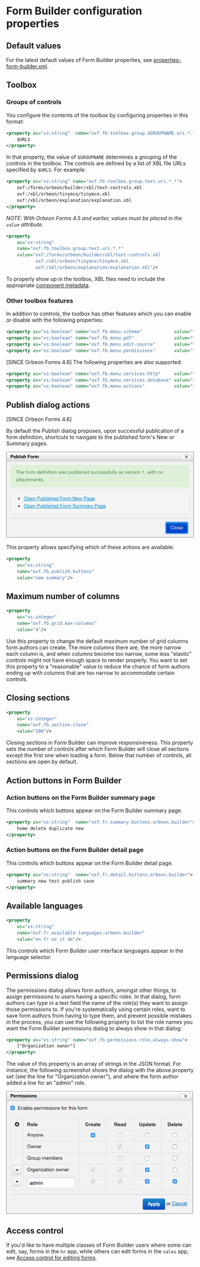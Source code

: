 # Form Builder configuration properties

<!-- toc -->

## Default values

For the latest default values of Form Builder properties, see [properties-form-builder.xml](https://github.com/orbeon/orbeon-forms/blob/master/src/resources-packaged/config/properties-form-builder.xml).

## Toolbox 

### Groups of controls

You configure the contents of the toolbox by configuring properties in this format:

```xml
<property as="xs:string"  name="oxf.fb.toolbox.group.$GROUPNAME.uri.*.*">
    $URLS
</property>
```

In that property, the value of `$GROUPNAME` determines a grouping of the controls in the toolbox. The controls are defined by a list of XBL file URLs specified by `$URLS`. For example:

```xml
<property as="xs:string" name="oxf.fb.toolbox.group.text.uri.*.*">
    oxf:/forms/orbeon/builder/xbl/text-controls.xbl
    oxf:/xbl/orbeon/tinymce/tinymce.xbl
    oxf:/xbl/orbeon/explanation/explanation.xbl
</property>
```

*NOTE: With Orbeon Forms 4.5 and earlier, values must be placed in the `value` attribute.*

```xml
<property
    as="xs:string"
    name="oxf.fb.toolbox.group.text.uri.*.*"
    value="oxf:/forms/orbeon/builder/xbl/text-controls.xbl
           oxf:/xbl/orbeon/tinymce/tinymce.xbl
           oxf:/xbl/orbeon/explanation/explanation.xbl"/>
```

To properly show up in the toolbox, XBL files need to include the appropriate [component metadata](../../form-builder/metadata.md).

### Other toolbox features

In addition to controls, the toolbox has other features which you can enable or disable with the following properties:

```xml
<property as="xs:boolean" name="oxf.fb.menu.schema"            value="true"/>
<property as="xs:boolean" name="oxf.fb.menu.pdf"               value="true"/>
<property as="xs:boolean" name="oxf.fb.menu.edit-source"       value="true"/>
<property as="xs:boolean" name="oxf.fb.menu.permissions"       value="true"/>
```

[SINCE Orbeon Forms 4.6] The following properties are also supported:

```xml
<property as="xs:boolean" name="oxf.fb.menu.services.http"     value="true"/>
<property as="xs:boolean" name="oxf.fb.menu.services.database" value="true"/>
<property as="xs:boolean" name="oxf.fb.menu.actions"           value="true"/>
```

## Publish dialog actions

[SINCE Orbeon Forms 4.6]

By default the Publish dialog proposes, upon successful publication of a form definition, shortcuts to navigate to the published form's New or Summary pages.

![Publish dialog](/form-builder/images/publish-initial-after.png)

This property allows specifying which of these actions are available:

```xml
<property
    as="xs:string"
    name="oxf.fb.publish.buttons"
    value="new summary"/>
```

## Maximum number of columns 

```xml
<property
    as="xs:integer"
    name="oxf.fb.grid.max-columns"
    value="4"/>
```

Use this property to change the default maximum number of grid columns form authors can create. The more columns there are, the more narrow each column is, and when columns become too narrow, some less "elastic" controls might not have enough space to render properly. You want to set this property to a "reasonable" value to reduce the chance of form authors ending up with columns that are too narrow to accommodate certain controls.

## Closing sections

```xml
<property
    as="xs:integer"
    name="oxf.fb.section.close"
    value="100"/>
```

Closing sections in Form Builder can improve responsiveness. This property sets the number of controls after which Form Builder will close all sections except the first one when loading a form. Below that number of controls, all sections are open by default.

## Action buttons in Form Builder

### Action buttons on the Form Builder summary page

This controls which buttons appear on the Form Builder summary page.

```xml
<property as="xs:string"  name="oxf.fr.summary.buttons.orbeon.builder">
    home delete duplicate new
</property>
```

### Action buttons on the Form Builder detail page

This controls which buttons appear on the Form Builder detail page.

```xml
<property as="xs:string"  name="oxf.fr.detail.buttons.orbeon.builder">
    summary new test publish save
</property>
```

## Available languages

```xml
<property
    as="xs:string"
    name="oxf.fr.available-languages.orbeon.builder"
    value="en fr es it de"/>
```

This controls which Form Builder user interface languages appear in the language selector.

## Permissions dialog

The permissions dialog allows form authors, amongst other things, to assign permissions to users having a specific roles. In that dialog, form authors can type in a text field the name of the role(s) they want to assign those permissions to. If you're systematically using certain roles, want to save form authors from having to type them, and prevent possible mistakes in the process, you can use the following property to list the role names you want the Form Builder permissions dialog to always show in that dialog:

```xml
<property as="xs:string" name="oxf.fb.permissions.role.always-show">
    ["Organization owner"]
</property>
```

The value of this property is an array of strings in the JSON format. For instance, the following screenshot shows the dialog with the above property set (see the line for "Organization owner"), and where the form author added a line for an "admin" role.

![Permissions dialog with Organization owner role](../images/fb-permissions-organization-owner.png)

## Access control 

If you'd like to have multiple classes of Form Builder users where some can edit, say, forms in the `hr` app, while others can edit forms in the `sales` app, see [Access control for editing forms](http://wiki.orbeon.com/forms/doc/developer-guide/form-runner/access-control#TOC-Access-control-for-editing-forms).
